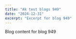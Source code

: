 ```yaml
---
title: "Ak test blogs 949"
date: "2024-12-31"
excerpt: "Excerpt for blog 949"
---
```


Blog content for blog 949